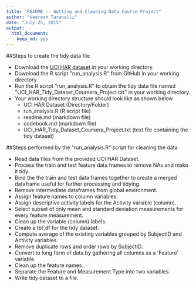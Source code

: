```yaml
---
title: "README -- Getting and Cleaning Data Course Project"
author: "Veeresh Taranalli"
date: "July 25, 2015"
output:
  html_document:
    keep_md: yes
---
```


##Steps to create the tidy data file
 - Download the [UCI HAR dataset](https://d396qusza40orc.cloudfront.net/getdata%2Fprojectfiles%2FUCI%20HAR%20Dataset.zip) in your working directory. 
 - Download the R script "run_analysis.R" from GitHub in your working directory.
 - Run the R script "run_analysis.R" to obtain the tidy data file named "UCI_HAR_Tidy_Dataset_Coursera_Project.txt" in your working directory.
 - Your working directory structure should look like as shown below
    * UCI HAR Dataset (Directory/Folder)
    * run_analysis.R (R script file)
    * readme.md (markdown file)
    * codebook.md (markdown file)
    * UCI_HAR_Tidy_Dataset_Coursera_Project.txt (text file containing the tidy dataset)
    
##Steps performed by the "run_analysis.R" script for cleaning the data
 - Read data files from the provided UCI HAR Dataset.
 - Process the train and test feature data frames to remove NAs and make it tidy.
 - Bind the the train and test data frames together to create a merged dataframe useful for further processing
 and tidying.
 - Remove intermediate dataframes from global environment.
 - Assign feature names to column variables.
 - Assign descriptive activity labels for the Activity variable (column).
 - Select subset of only mean and standard deviation measurements for every feature measurement. 
 - Clean up the variable (column) labels. 
 - Create a tbl_df for the tidy dataset.
 - Compute average of the existing variables grouped by SubjectID and Activity variables.
 - Remove duplicate rows and order rows by SubjectID.
 - Convert to long form of data by gathering all columns as a 'Feature' variable.
 - Clean up the feature names.
 - Separate the Feature and Measurement Type into two variables.
 - Write tidy dataset to a file.
 